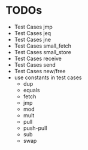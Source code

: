 # TODOs

* Test Cases jmp
* Test Cases jeq
* Test Cases jne
* Test Cases small_fetch
* Test Cases small_store
* Test Cases receive
* Test Cases send
* Test Cases new/free
* use constants in test cases
  * dup
  * equals
  * fetch
  * jmp
  * mod
  * mult
  * pull
  * push-pull
  * sub
  * swap